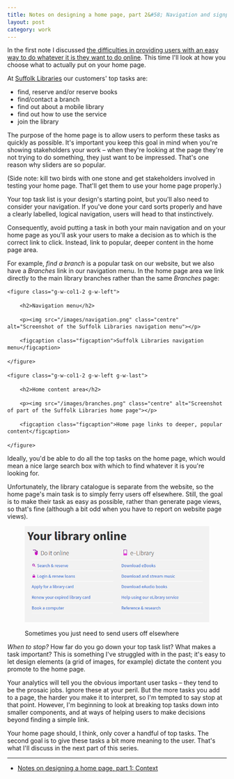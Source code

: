 ```yaml
---
title: Notes on designing a home page, part 2&#58; Navigation and signposting
layout: post
category: work
---
```


In the first note I discussed [the difficulties in providing users with an easy way to do whatever it is they want to do online](/2015/03/designing-home-pages/). This time I'll look at how you choose what to actually put on your home page.

At [Suffolk Libraries](http://suffolklibraries.co.uk) our customers' top tasks are:

- find, reserve and/or reserve books
- find/contact a branch
- find out about a mobile library
- find out how to use the service
- join the library

The purpose of the home page is to allow users to perform these tasks as quickly as possible. It's important you keep this goal in mind when you're showing stakeholders your work &#8211; when they're looking at the page they're not trying to do something, they just want to be impressed. That's one reason why sliders are so popular.

(Side note: kill two birds with one stone and get stakeholders involved in testing your home page. That'll get them to use your home page properly.)

Your top task list is your design's starting point, but you'll also need to consider your navigation. If you've done your card sorts properly and have a clearly labelled, logical navigation, users will head to that instinctively.

Consequently, avoid putting a task in both your main navigation and on your home page as you'll ask your users to make a decision as to which is the correct link to click. Instead, link to popular, deeper content in the home page area.

For example, _find a branch_ is a popular task on our website, but we also have a _Branches_ link in our navigation menu. In the home page area we link directly to the main library branches rather than the same _Branches_ page:

<div class="row clearfix">

	<figure class="g-w-col1-2 g-w-left">
	
		<h2>Navigation menu</h2>
		
		<p><img src="/images/navigation.png" class="centre" alt="Screenshot of the Suffolk Libraries navigation menu"></p>
		
		<figcaption class="figcaption">Suffolk Libraries navigation menu</figcaption>
		
	</figure>
	
	<figure class="g-w-col1-2 g-w-left g-w-last">
	
		<h2>Home content area</h2>
		
		<p><img src="/images/branches.png" class="centre" alt="Screenshot of part of the Suffolk Libraries home page"></p>
		
		<figcaption class="figcaption">Home page links to deeper, popular content</figcaption>
		
	</figure>
	
</div>

Ideally, you'd be able to do all the top tasks on the home page, which would mean a nice large search box with which to find whatever it is you're looking for.

Unfortunately, the library catalogue is separate from the website, so the home page's main task is to simply ferry users off elsewhere. Still, the goal is to make their task as easy as possible, rather than generate page views, so that's fine (although a bit odd when you have to report on website page views).

<figure>
		
<p><img src="/images/home-panel.png" class="centre" alt="Screenshot of the main panel on the Suffolk Libraries home page"></p>
		
<figcaption class="figcaption">Sometimes you just need to send users off elsewhere</figcaption>

</figure>

_When to stop?_ How far do you go down your top task list? What makes a task important? This is something I've struggled with in the past; it's easy to let design elements (a grid of images, for example) dictate the content you promote to the home page.

Your analytics will tell you the obvious important user tasks &#8211; they tend to be the prosaic jobs. Ignore these at your peril. But the more tasks you add to a page, the harder you make it to interpret, so I'm tempted to say stop at that point. However, I'm beginning to look at breaking top tasks down into smaller components, and at ways of helping users to make decisions beyond finding a simple link.

Your home page should, I think, only cover a handful of top tasks. The second goal is to give these tasks a bit more meaning to the user. That's what I'll discuss in the next part of this series.

<hr>

- [Notes on designing a home page, part 1: Context](/2015/03/designing-home-pages/)
